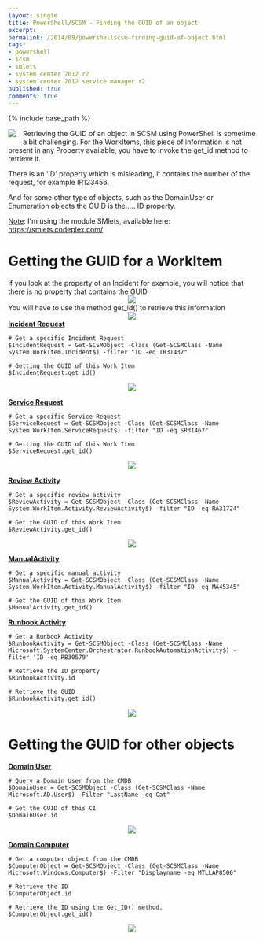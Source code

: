 ```yaml
---
layout: single
title: PowerShell/SCSM - Finding the GUID of an object
excerpt: 
permalink: /2014/09/powershellscsm-finding-guid-of-object.html
tags: 
- powershell
- scsm
- smlets
- system center 2012 r2
- system center 2012 service manager r2
published: true
comments: true
---
```

{% include base_path %} 
 
 <a href="{{ base_path }}/images/2014/20140909_PowerShellSCSM_-_Finding_the_GUID_of_an_object/SCSM_128x128x32__115304754__-128x128.png" imageanchor="1" style="clear: left; float: left; margin-bottom: 1em; margin-right: 1em;"><img border="0" src="{{ base_path }}/images/2014/20140909_PowerShellSCSM_-_Finding_the_GUID_of_an_object/SCSM_128x128x32__115304754__-128x128.png" /></a>Retrieving the GUID of an object in SCSM using PowerShell is sometime a bit challenging. For the WorkItems, this piece of information is not present in any Property available, you have to invoke the get_id method to retrieve it.

There is an 'ID' property which is misleading, it contains the number of the request, for example IR123456.

And for some other type of objects, such as the DomainUser or Enumeration objects the GUID is the..... ID property.


<u>Note</u>: I'm using the module SMlets, available here: <a href="https://smlets.codeplex.com/" target="_blank">https://smlets.codeplex.com/</a>

# Getting the GUID for a WorkItem

<div>If you look at the property of an Incident for example, you will notice that there is no property that contains the GUID

<div class="separator" style="clear: both; text-align: center;"><a href="{{ base_path }}/images/2014/20140909_PowerShellSCSM_-_Finding_the_GUID_of_an_object/9-9-2014%252B12-30-26%252BAM__2126266851__-772x298.png" imageanchor="1" style="margin-left: 1em; margin-right: 1em;"><img border="0" src="{{ base_path }}/images/2014/20140909_PowerShellSCSM_-_Finding_the_GUID_of_an_object/9-9-2014%252B12-30-26%252BAM__2126266851__-772x298.png" /></a></div>
You will have to use the method get_id() to retrieve this information

<div class="separator" style="clear: both; text-align: center;"><a href="{{ base_path }}/images/2014/20140909_PowerShellSCSM_-_Finding_the_GUID_of_an_object/9-9-2014%252B12-01-56%252BAM__2133589236__-772x418.png" imageanchor="1" style="margin-left: 1em; margin-right: 1em;"><img border="0" src="{{ base_path }}/images/2014/20140909_PowerShellSCSM_-_Finding_the_GUID_of_an_object/9-9-2014%252B12-01-56%252BAM__2133589236__-772x418.png" /></a></div>

</div><b><u>Incident Request</u></b>

```
# Get a specific Incident Request
$IncidentRequest = Get-SCSMObject -Class (Get-SCSMClass -Name System.WorkItem.Incident$) -filter "ID -eq IR31437"

# Getting the GUID of this Work Item
$IncidentRequest.get_id()

```
<div class="separator" style="clear: both; text-align: center;"><a href="{{ base_path }}/images/2014/20140909_PowerShellSCSM_-_Finding_the_GUID_of_an_object/9-9-2014%252B12-29-01%252BAM__2017127624__-772x278.png" imageanchor="1" style="margin-left: 1em; margin-right: 1em;"><img border="0" src="{{ base_path }}/images/2014/20140909_PowerShellSCSM_-_Finding_the_GUID_of_an_object/9-9-2014%252B12-29-01%252BAM__2017127624__-772x278.png" /></a></div>



<b><u>Service Request</u></b>

```
# Get a specific Service Request
$ServiceRequest = Get-SCSMObject -Class (Get-SCSMClass -Name System.WorkItem.ServiceRequest$) -filter "ID -eq SR31467"

# Getting the GUID of this Work Item
$ServiceRequest.get_id()
```

<div class="separator" style="clear: both; text-align: center;"><a href="{{ base_path }}/images/2014/20140909_PowerShellSCSM_-_Finding_the_GUID_of_an_object/9-9-2014%252B12-44-23%252BAM__1266271804__-772x278.png" imageanchor="1" style="margin-left: 1em; margin-right: 1em;"><img border="0" src="{{ base_path }}/images/2014/20140909_PowerShellSCSM_-_Finding_the_GUID_of_an_object/9-9-2014%252B12-44-23%252BAM__1266271804__-772x278.png" /></a></div>

<b><u>Review Activity</u></b>

```
# Get a specific review activity
$ReviewActivity = Get-SCSMObject -Class (Get-SCSMClass -Name System.WorkItem.Activity.ReviewActivity$) -filter "ID -eq RA31724"

# Get the GUID of this Work Item
$ReviewActivity.get_id()
```

<div class="separator" style="clear: both; text-align: center;"><a href="{{ base_path }}/images/2014/20140909_PowerShellSCSM_-_Finding_the_GUID_of_an_object/9-9-2014%252B10-40-30%252BPM__1790051538__-772x278.png" imageanchor="1" style="margin-left: 1em; margin-right: 1em;"><img border="0" src="{{ base_path }}/images/2014/20140909_PowerShellSCSM_-_Finding_the_GUID_of_an_object/9-9-2014%252B10-40-30%252BPM__1790051538__-772x278.png" /></a></div>

<b><u>ManualActivity</u></b>

```
# Get a specific manual activity
$ManualActivity = Get-SCSMObject -Class (Get-SCSMClass -Name System.WorkItem.Activity.ManualActivity$) -filter "ID -eq MA45345"

# Get the GUID of this Work Item
$ManualActivity.get_id()
```



<b><u>Runbook Activity</u></b>

```
# Get a Runbook Activity
$RunbookActivity = Get-SCSMObject -Class (Get-SCSMClass -Name Microsoft.SystemCenter.Orchestrator.RunbookAutomationActivity$) -filter 'ID -eq RB30579'

# Retrieve the ID property
$RunbookActivity.id

# Retrieve the GUID
$RunbookActivity.get_id()
```

<div class="separator" style="clear: both; text-align: center;"><a href="{{ base_path }}/images/2014/20140909_PowerShellSCSM_-_Finding_the_GUID_of_an_object/9-9-2014%252B11-27-10%252BPM__1914218625__-772x278.png" imageanchor="1" style="margin-left: 1em; margin-right: 1em;"><img border="0" src="{{ base_path }}/images/2014/20140909_PowerShellSCSM_-_Finding_the_GUID_of_an_object/9-9-2014%252B11-27-10%252BPM__1914218625__-772x278.png" /></a></div>




# Getting the GUID for other objects


<b><u>Domain User</u></b>

```
# Query a Domain User from the CMDB
$DomainUser = Get-SCSMObject -Class (Get-SCSMClass -Name Microsoft.AD.User$) -Filter "LastName -eq Cat"

# Get the GUID of this CI
$DomainUser.id
```

<div class="separator" style="clear: both; text-align: center;"><a href="{{ base_path }}/images/2014/20140909_PowerShellSCSM_-_Finding_the_GUID_of_an_object/9-9-2014%252B12-55-54%252BAM__483067059__-772x418.png" imageanchor="1" style="margin-left: 1em; margin-right: 1em;"><img border="0" src="{{ base_path }}/images/2014/20140909_PowerShellSCSM_-_Finding_the_GUID_of_an_object/9-9-2014%252B12-55-54%252BAM__483067059__-772x418.png" /></a></div>

<b><u>Domain Computer</u></b>

```
# Get a computer object from the CMDB
$ComputerObject = Get-SCSMObject -Class (Get-SCSMClass -Name Microsoft.Windows.Computer$) -Filter "Displayname -eq MTLLAP8500"

# Retrieve the ID
$ComputerObject.id

# Retrieve the ID using the Get_ID() method.
$ComputerObject.get_id()
```

<div class="separator" style="clear: both; text-align: center;"><a href="{{ base_path }}/images/2014/20140909_PowerShellSCSM_-_Finding_the_GUID_of_an_object/9-9-2014%252B11-13-56%252BPM__481123987__-772x378.png" imageanchor="1" style="margin-left: 1em; margin-right: 1em;"><img border="0" src="{{ base_path }}/images/2014/20140909_PowerShellSCSM_-_Finding_the_GUID_of_an_object/9-9-2014%252B11-13-56%252BPM__481123987__-772x378.png" /></a></div>





